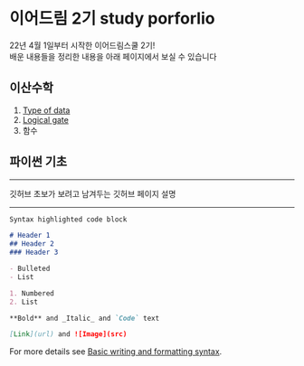 # 이어드림 2기 study porforlio

22년 4월 1일부터 시작한 이어드림스쿨 2기!   
배운 내용들을 정리한 내용을 아래 페이지에서 보실 수 있습니다 


## 이산수학

1. [Type of data](1.Types_of_data_DiscreteMath.html)<br/>
2. [Logical gate](2.Logical_gate.html) <br/>
3. 함수

## 파이썬 기초


<hr/>
깃허브 초보가 보려고 남겨두는 깃허브 페이지 설명   
<hr/>

```markdown
Syntax highlighted code block

# Header 1
## Header 2
### Header 3

- Bulleted
- List

1. Numbered
2. List

**Bold** and _Italic_ and `Code` text

[Link](url) and ![Image](src)
```

For more details see [Basic writing and formatting syntax](https://docs.github.com/en/github/writing-on-github/getting-started-with-writing-and-formatting-on-github/basic-writing-and-formatting-syntax).
